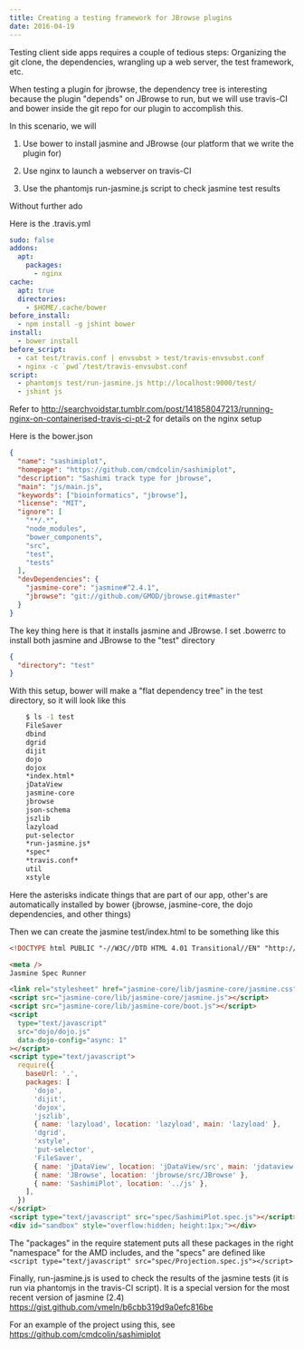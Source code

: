```yaml
---
title: Creating a testing framework for JBrowse plugins
date: 2016-04-19
---
```


Testing client side apps requires a couple of tedious steps: Organizing
the git clone, the dependencies, wrangling up a web server, the test
framework, etc.

When testing a plugin for jbrowse, the dependency tree is interesting
because the plugin "depends" on JBrowse to run, but we will use
travis-CI and bower inside the git repo for our plugin to accomplish
this.

In this scenario, we will

1.  Use bower to install jasmine and JBrowse (our platform that we write
    the plugin for)

2.  Use nginx to launch a webserver on travis-CI

3.  Use the phantomjs run-jasmine.js script to check jasmine test
    results

Without further ado

Here is the .travis.yml

```yaml
sudo: false
addons:
  apt:
    packages:
      - nginx
cache:
  apt: true
  directories:
    - $HOME/.cache/bower
before_install:
  - npm install -g jshint bower
install:
  - bower install
before_script:
  - cat test/travis.conf | envsubst > test/travis-envsubst.conf
  - nginx -c `pwd`/test/travis-envsubst.conf
script:
  - phantomjs test/run-jasmine.js http://localhost:9000/test/
  - jshint js
```

Refer to
http://searchvoidstar.tumblr.com/post/141858047213/running-nginx-on-containerised-travis-ci-pt-2
for details on the nginx setup

Here is the bower.json

```json
{
  "name": "sashimiplot",
  "homepage": "https://github.com/cmdcolin/sashimiplot",
  "description": "Sashimi track type for jbrowse",
  "main": "js/main.js",
  "keywords": ["bioinformatics", "jbrowse"],
  "license": "MIT",
  "ignore": [
    "**/.*",
    "node_modules",
    "bower_components",
    "src",
    "test",
    "tests"
  ],
  "devDependencies": {
    "jasmine-core": "jasmine#^2.4.1",
    "jbrowse": "git://github.com/GMOD/jbrowse.git#master"
  }
}
```

The key thing here is that it installs jasmine and JBrowse. I set
.bowerrc to install both jasmine and JBrowse to the "test" directory

```json
{
  "directory": "test"
}
```

With this setup, bower will make a "flat dependency tree" in the test
directory, so it will look like this

```sh
    $ ls -1 test
    FileSaver
    dbind
    dgrid
    dijit
    dojo
    dojox
    *index.html*
    jDataView
    jasmine-core
    jbrowse
    json-schema
    jszlib
    lazyload
    put-selector
    *run-jasmine.js*
    *spec*
    *travis.conf*
    util
    xstyle
```

Here the asterisks indicate things that are part of our app, other's are
automatically installed by bower (jbrowse, jasmine-core, the dojo
dependencies, and other things)

Then we can create the jasmine test/index.html to be something like this

```html
<!DOCTYPE html PUBLIC "-//W3C//DTD HTML 4.01 Transitional//EN" "http://www.w3.org/TR/html4/loose.dtd">

<meta />
Jasmine Spec Runner

<link rel="stylesheet" href="jasmine-core/lib/jasmine-core/jasmine.css" />
<script src="jasmine-core/lib/jasmine-core/jasmine.js"></script>
<script src="jasmine-core/lib/jasmine-core/boot.js"></script>
<script
  type="text/javascript"
  src="dojo/dojo.js"
  data-dojo-config="async: 1"
></script>
<script type="text/javascript">
  require({
    baseUrl: '.',
    packages: [
      'dojo',
      'dijit',
      'dojox',
      'jszlib',
      { name: 'lazyload', location: 'lazyload', main: 'lazyload' },
      'dgrid',
      'xstyle',
      'put-selector',
      'FileSaver',
      { name: 'jDataView', location: 'jDataView/src', main: 'jdataview' },
      { name: 'JBrowse', location: 'jbrowse/src/JBrowse' },
      { name: 'SashimiPlot', location: '../js' },
    ],
  })
</script>
<script type="text/javascript" src="spec/SashimiPlot.spec.js"></script>
<div id="sandbox" style="overflow:hidden; height:1px;"></div>
```

The "packages" in the require statement puts all these packages in the
right "namespace" for the AMD includes, and the "specs" are defined like
`<script type="text/javascript" src="spec/Projection.spec.js"></script>`

Finally, run-jasmine.js is used to check the results of the jasmine tests (it
is run via phantomjs in the travis-CI script). It is a special version for the
most recent version of jasmine (2.4)
https://gist.github.com/vmeln/b6cbb319d9a0efc816be

For an example of the project using this, see
https://github.com/cmdcolin/sashimiplot
